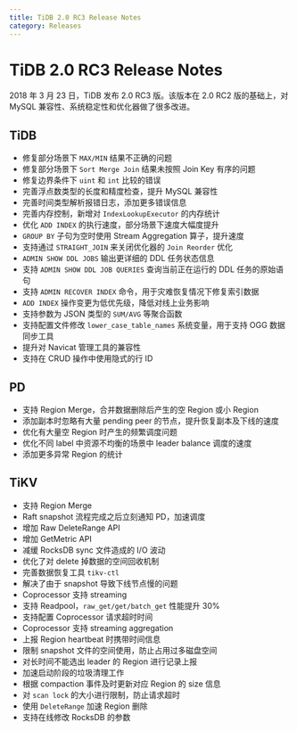 ```yaml
---
title: TiDB 2.0 RC3 Release Notes
category: Releases
---
```


# TiDB 2.0 RC3 Release Notes

2018 年 3 月 23 日，TiDB 发布 2.0 RC3 版。该版本在 2.0 RC2 版的基础上，对 MySQL 兼容性、系统稳定性和优化器做了很多改进。

## TiDB

- 修复部分场景下 `MAX/MIN` 结果不正确的问题
- 修复部分场景下 `Sort Merge Join` 结果未按照 Join Key 有序的问题
- 修复边界条件下 `uint` 和 `int` 比较的错误
- 完善浮点数类型的长度和精度检查，提升 MySQL 兼容性
- 完善时间类型解析报错日志，添加更多错误信息
- 完善内存控制，新增对 `IndexLookupExecutor` 的内存统计
- 优化 `ADD INDEX` 的执行速度，部分场景下速度大幅度提升
- `GROUP BY` 子句为空时使用 Stream Aggregation 算子，提升速度
- 支持通过 `STRAIGHT_JOIN` 来关闭优化器的 `Join Reorder` 优化
- `ADMIN SHOW DDL JOBS` 输出更详细的 DDL 任务状态信息
- 支持 `ADMIN SHOW DDL JOB QUERIES` 查询当前正在运行的 DDL 任务的原始语句
- 支持 `ADMIN RECOVER INDEX` 命令，用于灾难恢复情况下修复索引数据
- `ADD INDEX` 操作变更为低优先级，降低对线上业务影响
- 支持参数为 JSON 类型的 `SUM/AVG` 等聚合函数
- 支持配置文件修改 `lower_case_table_names` 系统变量，用于支持 OGG 数据同步工具
- 提升对 Navicat 管理工具的兼容性
- 支持在 CRUD 操作中使用隐式的行 ID

## PD

- 支持 Region Merge，合并数据删除后产生的空 Region 或小 Region
- 添加副本时忽略有大量 pending peer 的节点，提升恢复副本及下线的速度
- 优化有大量空 Region 时产生的频繁调度问题
- 优化不同 label 中资源不均衡的场景中 leader balance 调度的速度
- 添加更多异常 Region 的统计

## TiKV

- 支持 Region Merge
- Raft snapshot 流程完成之后立刻通知 PD，加速调度
- 增加 Raw DeleteRange API
- 增加 GetMetric API
- 减缓 RocksDB sync 文件造成的 I/O 波动
- 优化了对 delete 掉数据的空间回收机制
- 完善数据恢复工具 `tikv-ctl`
- 解决了由于 snapshot 导致下线节点慢的问题
- Coprocessor 支持 streaming
- 支持 Readpool，`raw_get/get/batch_get` 性能提升 30%
- 支持配置 Coprocessor 请求超时时间
- Coprocessor 支持 streaming aggregation
- 上报 Region heartbeat 时携带时间信息
- 限制 snapshot 文件的空间使用，防止占用过多磁盘空间
- 对长时间不能选出 leader 的 Region 进行记录上报
- 加速启动阶段的垃圾清理工作
- 根据 compaction 事件及时更新对应 Region 的 size 信息
- 对 `scan lock` 的大小进行限制，防止请求超时
- 使用 `DeleteRange` 加速 Region 删除
- 支持在线修改 RocksDB 的参数